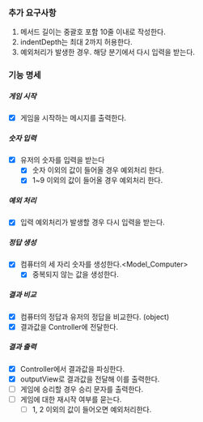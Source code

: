 ### 추가 요구사항

1. 메서드 길이는 중괄호 포함 10줄 이내로 작성한다.
2. indentDepth는 최대 2까지 허용한다.
3. 예외처리가 발생한 경우. 해당 분기에서 다시 입력을 받는다.

### 기능 명세

##### 게임 시작

- [x] 게임을 시작하는 메시지를 출력한다. <outputView>

##### 숫자 입력

- [x] 유저의 숫자를 입력을 받는다 <inputView>
  - [x] 숫자 이외의 값이 들어올 경우 예외처리 한다.<validation>
  - [x] 1~9 이외의 값이 들어올 경우 예외처리 한다.<validation>

##### 예외 처리

- [x] 입력 예외처리가 발생할 경우 다시 입력을 받는다.

##### 정답 생성

- [x] 컴퓨터의 세 자리 숫자를 생성한다.<Model_Computer>
  - [x] 중복되지 않는 값을 생성한다.

##### 결과 비교

- [x] 컴퓨터의 정답과 유저의 정답을 비교한다. (object)
- [x] 결과값을 Controller에 전달한다.

##### 결과 출력

- [x] Controller에서 결과값을 파싱한다.
- [x] outputView로 결과값을 전달해 이를 출력한다.
- [ ] 게임에 승리할 경우 승리 문자를 출력한다.
- [ ] 게임에 대한 재시작 여부를 묻는다.
  - [ ] 1, 2 이외의 값이 들어오면 예외처리한다.
